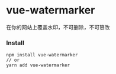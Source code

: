 # vue-watermarker

在你的网站上覆盖水印，不可删除，不可篡改

### Install

```shell
npm install vue-watermarker
// or
yarn add vue-watermarker
```